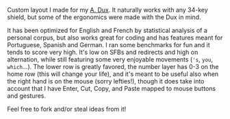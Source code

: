 Custom layout I made for my [A. Dux](https://github.com/tapioki/cephalopoda/tree/main/Architeuthis%20dux). It naturally works with any 34-key shield, but some of the ergonomics were made with the Dux in mind. 

It has been optimized for English and French by statistical analysis of a personal corpus, but also works great for coding and has features meant for Portuguese, Spanish and German. I ran some benchmarks for fun and it tends to score very high. It's low on SFBs and redirects and high on alternation, while still featuring some very enjoyable movements (`'s`, `you`, `which`…). The lower row is greatly favored, the number layer has 0-3 on the home row (this will change your life), and it's meant to be useful also when the right hand is on the mouse (sorry lefties!), though it does take into account that I have Enter, Cut, Copy, and Paste mapped to mouse buttons and gestures.

Feel free to fork and/or steal ideas from it!
